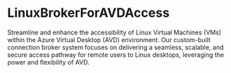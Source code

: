 # LinuxBrokerForAVDAccess
Streamline and enhance the accessibility of Linux Virtual Machines (VMs) within the Azure Virtual Desktop (AVD) environment. Our custom-built connection broker system focuses on delivering a seamless, scalable, and secure access pathway for remote users to Linux desktops, leveraging the power and flexibility of AVD.
